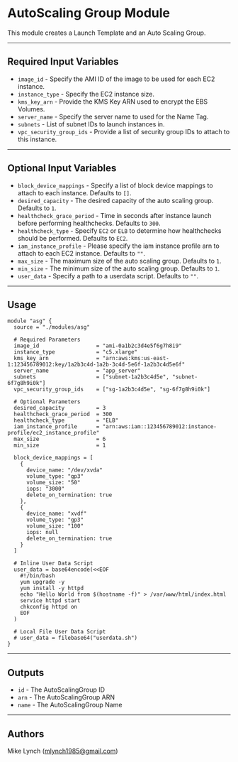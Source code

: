 # AutoScaling Group Module

This module creates a Launch Template and an Auto Scaling Group.

---

## Required Input Variables

- `image_id` - Specify the AMI ID of the image to be used for each EC2 instance.
- `instance_type` - Specify the EC2 instance size.
- `kms_key_arn` - Provide the KMS Key ARN used to encrypt the EBS Volumes.
- `server_name` - Specify the server name to used for the Name Tag.
- `subnets` - List of subnet IDs to launch instances in.
- `vpc_security_group_ids` - Provide a list of security group IDs to attach to this instance.

---

## Optional Input Variables

- `block_device_mappings` - Specify a list of block device mappings to attach to each instance. Defaults to `[]`.
- `desired_capacity` - The desired capacity of the auto scaling group. Defaults to `1`.
- `healthcheck_grace_period` - Time in seconds after instance launch before performing healthchecks. Defaults to `300`.
- `healthcheck_type` - Specify `EC2` or `ELB` to determine how healthchecks should be performed. Defaults to `EC2`.
- `iam_instance_profile` - Please specify the iam instance profile arn to attach to each EC2 instance. Defaults to `""`.
- `max_size` - The maximum size of the auto scaling group. Defaults to `1`.
- `min_size` - The minimum size of the auto scaling group. Defaults to `1`.
- `user_data` - Specify a path to a userdata script. Defaults to `""`.

---

## Usage

```hcl
module "asg" {
  source = "./modules/asg"

  # Required Parameters
  image_id                  = "ami-0a1b2c3d4e5f6g7h8i9"
  instance_type             = "c5.xlarge"
  kms_key_arn               = "arn:aws:kms:us-east-1:123456789012:key/1a2b3c4d-1a2b-3c4d-5e6f-1a2b3c4d5e6f"
  server_name               = "app_server"
  subnets                   = ["subnet-1a2b3c4d5e", "subnet-6f7g8h9i0k"]
  vpc_security_group_ids    = ["sg-1a2b3c4d5e", "sg-6f7g8h9i0k"]

  # Optional Parameters
  desired_capacity          = 3
  healthcheck_grace_period  = 300
  healthcheck_type          = "ELB"
  iam_instance_profile      = "arn:aws:iam::123456789012:instance-profile/ec2_instance_profile"
  max_size                  = 6
  min_size                  = 1

  block_device_mappings = [
    {
      device_name: "/dev/xvda"
      volume_type: "gp3"
      volume_size: "50"
      iops: "3000"
      delete_on_termination: true
    },
    {
      device_name: "xvdf"
      volume_type: "gp3"
      volume_size: "100"
      iops: null
      delete_on_termination: true
    }
  ]

  # Inline User Data Script
  user_data = base64encode(<<EOF
    #!/bin/bash
    yum upgrade -y
    yum install -y httpd
    echo "Hello World from $(hostname -f)" > /var/www/html/index.html
    service httpd start
    chkconfig httpd on
    EOF
  )

  # Local File User Data Script
  # user_data = filebase64("userdata.sh")
}
```

---

## Outputs

- `id` - The AutoScalingGroup ID
- `arn` - The AutoScalingGroup ARN
- `name` - The AutoScalingGroup Name

---

## Authors

Mike Lynch ([mlynch1985@gmail.com](mailto:mlynch1985@gmail.com))
